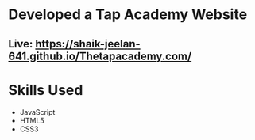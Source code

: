 # Developed  a Tap Academy Website
## <p>Live: <a style=" text-decoration:none;" href="https://shaik-jeelan-641.github.io/Thetapacademy.com/">https://shaik-jeelan-641.github.io/Thetapacademy.com/</a></p>

# Skills Used
- JavaScript
- HTML5
- CSS3
